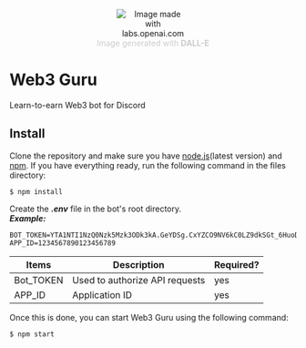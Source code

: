 <div align="center">
  <figure>
    <img src="https://imagizer.imageshack.com/img924/3604/4EqEe7.png" alt="Image made with labs.openai.com" style="max-width:30%"><br/>
    <figcaption style="text-align:center;color:#CCC;">Image generated with <strong>DALL-E</strong></figcaption>
  </figure>
</div>

# Web3 Guru
Learn-to-earn Web3 bot for Discord

## Install 

Clone the repository and make sure you have [node.js](https://nodejs.org/en/)(latest version) and [npm](https://www.npmjs.com/). If you have everything ready, run the following command in the files directory:
```
$ npm install
```

Create the ***.env*** file in the bot's root directory.</br>
***Example:***
```
BOT_TOKEN=YTA1NTI1NzQ0Nzk5Mzk3ODk3kA.GeYDSg.CxYZCO9NV6kC0LZ9dkSGt_6HuoDZ_QC8k6IEnG
APP_ID=1234567890123456789
```

| Items          | Description                        | Required?    |
| -------------- | ---------------------------------- | ------------ |
| Bot_TOKEN      | Used to authorize API requests     |    yes       |
| APP_ID         | Application ID                     |    yes       |

Once this is done, you can start Web3 Guru using the following command:
```
$ npm start
```
